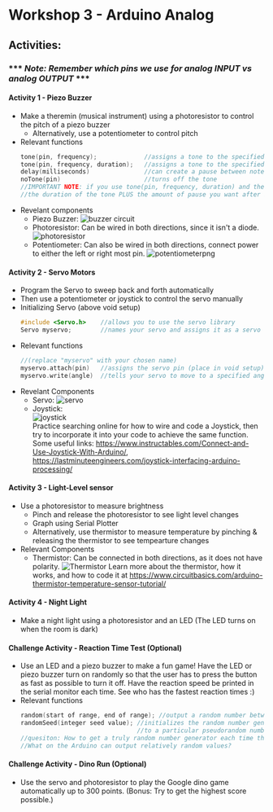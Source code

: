 # Workshop 3 - Arduino Analog

## Activities:
### *** *Note: Remember which pins we use for analog INPUT vs analog OUTPUT* ***

#### Activity 1 - Piezo Buzzer
* Make a theremin (musical instrument) using a photoresistor to control the pitch of a piezo buzzer
  - Alternatively, use a potentiometer to control pitch
* Relevant functions
  ```c++
  tone(pin, frequency);             //assigns a tone to the specified pin
  tone(pin, frequency, duration);   //assigns a tone to the specified pin for specified duration
  delay(milliseconds)               //can create a pause between notes
  noTone(pin)                       //turns off the tone
  //IMPORTANT NOTE: if you use tone(pin, frequency, duration) and then delay(ms), the delay must be equal to
  //the duration of the tone PLUS the amount of pause you want after it
  ```
* Revelant components
  - Piezo Buzzer: 
  ![buzzer circuit](https://github.com/bmesbuildteamucla/bmesbuildteamucla.github.io/assets/134753006/f0c98d85-631b-4d5e-b60b-ee61a7043293)
  - Photoresistor: Can be wired in both directions, since it isn't a diode.
  ![photoresistor](https://github.com/bmesbuildteamucla/bmesbuildteamucla.github.io/assets/134753006/66b2abc2-4248-45a1-8dcf-c5ec865a44b0)
  - Potentiometer: Can also be wired in both directions, connect power to either the left or right most pin.
  ![potentiometerpng](https://github.com/bmesbuildteamucla/bmesbuildteamucla.github.io/assets/134753006/5065d173-fe3b-4ade-91c0-bdea99501fa8)

#### Activity 2 - Servo Motors
* Program the Servo to sweep back and forth automatically
* Then use a potentiometer or joystick to control the servo manually
* Initializing Servo (above void setup)
  ```c++
  #include <Servo.h>    //allows you to use the servo library
  Servo myservo;        //names your servo and assigns it as a servo
  ```
* Relevant functions
  ```c++
  //(replace "myservo" with your chosen name)
  myservo.attach(pin)   //assigns the servo pin (place in void setup)
  myservo.write(angle)  //tells your servo to move to a specified angle 
  ```
* Revelant Components
  - Servo:
  ![servo](https://github.com/bmesbuildteamucla/bmesbuildteamucla.github.io/assets/134753006/26b289cf-f71f-4741-aeb1-097a82c9a46c)
  - Joystick:<br>
  ![joystick](https://github.com/bmesbuildteamucla/bmesbuildteamucla.github.io/assets/134753006/4e8bd64d-5d6d-433a-b8ff-780cd6b8e361)
  <br>Practice searching online for how to wire and code a Joystick, then try to incorporate it into your code to achieve the same function.
  Some useful links: https://www.instructables.com/Connect-and-Use-Joystick-With-Arduino/, https://lastminuteengineers.com/joystick-interfacing-arduino-processing/

#### Activity 3 - Light-Level sensor
* Use a photoresistor to measure brightness
  - Pinch and release the photoresistor to see light level changes
  - Graph using Serial Plotter
  - Alternatively, use thermistor to measure temperature by pinching & releasing the thermistor to see tempearture changes
* Relevant Components
  - Thermistor: Can be connected in both directions, as it does not have polarity.
  ![Thermistor](https://github.com/bmesbuildteamucla/bmesbuildteamucla.github.io/assets/134753006/ebd35de3-7983-4192-82f5-14428ca65ac4)
  Learn more about the thermistor, how it works, and how to code it at https://www.circuitbasics.com/arduino-thermistor-temperature-sensor-tutorial/


#### Activity 4 - Night Light
* Make a night light using a photoresistor and an LED (The LED turns on when the room is dark) 


#### Challenge Activity - Reaction Time Test (Optional)
* Use an LED and a piezo buzzer to make a fun game! Have the LED or piezo buzzer turn on randomly so that the user has to press the button as fast as possible to turn it off. Have the reaction speed be printed in the serial monitor each time. See who has the fastest reaction times :)
* Relevant functions
  ```c++
  random(start of range, end of range); //output a random number between the defined range
  randomSeed(integer seed value); //initializes the random number generator, each seed value corresponds
                                  //to a particular pseudorandom number list
  //quesiton: How to get a truly random number generator each time the code is restarted?
  //What on the Arduino can output relatively random values?
  ```


#### Challenge Activity - Dino Run (Optional)
* Use the servo and photoresistor to play the Google dino game automatically up to 300 points. (Bonus: Try to get the highest score possible.)



<!--
## Solutions:
* [Activity 1 - Piezo Buzzer](https://bmesbuildteamucla.github.io/workshops/workshop-3--arduino-analog/activity-1--piezo-buzzer)
* [Activity 2 - Servo motors + Joystick](https://bmesbuildteamucla.github.io/workshops/workshop-3--arduino-analog/activity-2--servo-motor)
* [Activity 3 - Light Level Sensor](https://bmesbuildteamucla.github.io/workshops/workshop-3--arduino-analog/activity-3--light-level-sensor)
* [Activity 4 -  Night Light](https://bmesbuildteamucla.github.io/workshops/workshop-3--arduino-analog/activity-4--night-light)


hide solutions
* [Challenge Activity - Reaction Time Test](https://bmesbuildteamucla.github.io/workshops/workshop-3--arduino-analog/challenge-activity-2--reaction-time-test)
* [Challenge Activity - Dino Run](https://bmesbuildteamucla.github.io/workshops/workshop-3--arduino-analog/challenge-activity-1--dino-run)
-->

